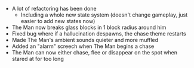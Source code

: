 - A lot of refactoring has been done
    - Including a whole new state system (doesn't change gameplay, just easier to add new states now)
- The Man now breaks glass blocks in 1 block radius around him
- Fixed bug where if a hallucination despawns, the chase theme restarts
- Made The Man's ambient sounds quieter and more muffled
- Added an "alarm" screech when The Man begins a chase
- The Man can now either chase, flee or disappear on the spot when stared at for too long